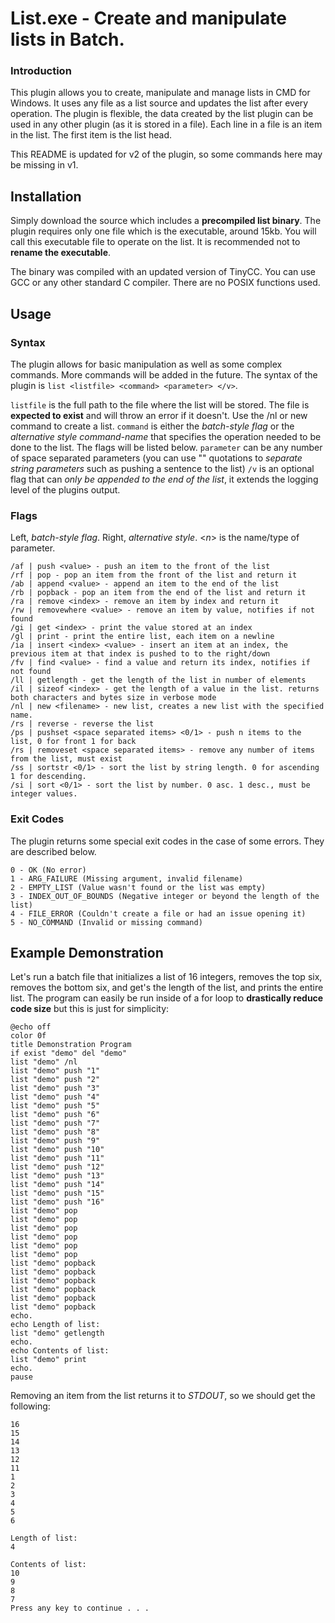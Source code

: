 # List.exe - Create and manipulate lists in Batch.
### Introduction
This plugin allows you to create, manipulate and manage lists in CMD for Windows. It uses any file as a list source and updates the list after every operation.
The plugin is flexible, the data created by the list plugin can be used in any other plugin (as it is stored in a file). Each line in a file is an item in the list.
The first item is the list head.

This README is updated for v2 of the plugin, so some commands here may be missing in v1.

## Installation

Simply download the source which includes a **precompiled list binary**. The plugin requires only one file which is the executable, around 15kb. 
You will call this executable file to operate on the list. It is recommended not to **rename the executable**.

The binary was compiled with an updated version of TinyCC. You can use GCC or any other standard C compiler. There are no POSIX functions used.

## Usage
### Syntax

The plugin allows for basic manipulation as well as some complex commands. More commands will be added in the future.
The syntax of the plugin is `list <listfile> <command> <parameter> </v>`.

`listfile` is the full path to the file where the list will be stored. The file is **expected to exist** and will throw an error if it doesn't. Use the /nl or new command to create a list.
`command` is either the _batch-style flag_ or the _alternative style command-name_ that specifies the operation needed to be done to the list. The flags will be listed below.
`parameter` can be any number of space separated parameters (you can use "" quotations to _separate string parameters_ such as pushing a sentence to the list)
`/v` is an optional flag that can _only be appended to the end of the list_, it extends the logging level of the plugins output.

### Flags

Left, _batch-style flag_. Right, _alternative style_. <_n_> is the name/type of parameter.

```
/af | push <value> - push an item to the front of the list
/rf | pop - pop an item from the front of the list and return it
/ab | append <value> - append an item to the end of the list
/rb | popback - pop an item from the end of the list and return it
/ra | remove <index> - remove an item by index and return it
/rw | removewhere <value> - remove an item by value, notifies if not found
/gi | get <index> - print the value stored at an index
/gl | print - print the entire list, each item on a newline
/ia | insert <index> <value> - insert an item at an index, the previous item at that index is pushed to to the right/down
/fv | find <value> - find a value and return its index, notifies if not found
/ll | getlength - get the length of the list in number of elements
/il | sizeof <index> - get the length of a value in the list. returns both characters and bytes size in verbose mode
/nl | new <filename> - new list, creates a new list with the specified name.
/rs | reverse - reverse the list
/ps | pushset <space separated items> <0/1> - push n items to the list, 0 for front 1 for back
/rs | removeset <space separated items> - remove any number of items from the list, must exist
/ss | sortstr <0/1> - sort the list by string length. 0 for ascending 1 for descending.
/si | sort <0/1> - sort the list by number. 0 asc. 1 desc., must be integer values.
```

### Exit Codes
The plugin returns some special exit codes in the case of some errors. They are described below.
```
0 - OK (No error)
1 - ARG_FAILURE (Missing argument, invalid filename)
2 - EMPTY_LIST (Value wasn't found or the list was empty)
3 - INDEX_OUT_OF_BOUNDS (Negative integer or beyond the length of the list)
4 - FILE_ERROR (Couldn't create a file or had an issue opening it)
5 - NO_COMMAND (Invalid or missing command)
```

## Example Demonstration
Let's run a batch file that initializes a list of 16 integers, removes the top six, removes the bottom six, and get's the length of the list, and prints the entire list.
The program can easily be run inside of a for loop to **drastically reduce code size** but this is just for simplicity:
	
```
@echo off
color 0f
title Demonstration Program
if exist "demo" del "demo"
list "demo" /nl
list "demo" push "1"
list "demo" push "2"
list "demo" push "3"
list "demo" push "4"
list "demo" push "5"
list "demo" push "6"
list "demo" push "7"
list "demo" push "8"
list "demo" push "9"
list "demo" push "10"
list "demo" push "11"
list "demo" push "12"
list "demo" push "13"
list "demo" push "14"
list "demo" push "15"
list "demo" push "16"
list "demo" pop
list "demo" pop
list "demo" pop
list "demo" pop
list "demo" pop
list "demo" pop
list "demo" popback
list "demo" popback
list "demo" popback
list "demo" popback
list "demo" popback
list "demo" popback
echo.
echo Length of list:
list "demo" getlength
echo.
echo Contents of list:
list "demo" print
echo.
pause
```
	
Removing an item from the list returns it to _STDOUT_, so we should get the following:

```
16
15
14
13
12
11
1
2
3
4
5
6

Length of list:
4

Contents of list:
10
9
8
7
Press any key to continue . . .
```
